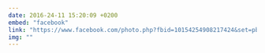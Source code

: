 ```yaml
---
date: 2016-24-11 15:20:09 +0200
embed: "facebook"
link: "https://www.facebook.com/photo.php?fbid=10154254908217424&set=pb.502032423.-2207520000.1491386821.&type=3&theater"
img: ""
---
```

